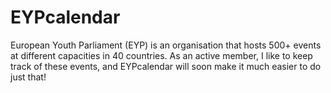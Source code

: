 # EYPcalendar

European Youth Parliament (EYP) is an organisation that hosts 500+ events at different capacities in 40 countries. 
As an active member, I like to keep track of these events, and EYPcalendar will soon make it much easier to do just that!
